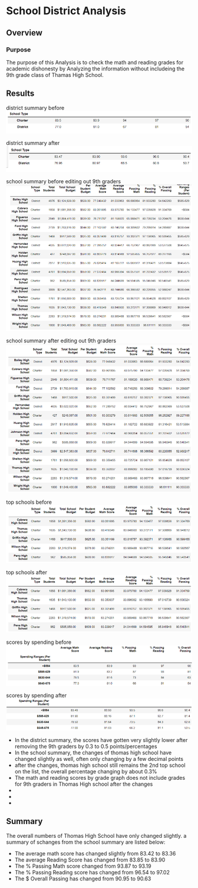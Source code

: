 # School District Analysis

## Overview

### Purpose
The purpose of this Analysis is to check the math and reading grades for academic dishonesty by Analyzing the information without includeing the 9th grade class of Thamas High School. 

## Results

district summary before
![old summary](Resources/district_summary_before.PNG)

district summary after
![new summary](Resources/district_summary_after.PNG)

school summary before editing out 9th graders
![old summary](Resources/school_summary_before.PNG)

school summary after editing out 9th graders
![new summary](Resources/school_summary.PNG)

top schools before
![old summary](Resources/top_schools_before.PNG)

top schools after
![new summary](Resources/top_schools_after.PNG)

scores by spending before
![old summary](Resources/scores_spending_before.PNG)

scores by spending after
![new summary](Resources/scores_spending_after.PNG)


- In the district summary, the scores have gotten very slightly lower after removing the 9th graders by 0.3 to 0.5 points/percentages
- In the school summary, the changes of thomas high school have changed slightly as well, often only changing by a few decimal points
- after the changes, thomas high school still remains the 2nd top school on the list, the overall percentage changing by about 0.3%
- The math and reading scores by grade graph does not include grades for 9th graders in Thomas High school after the changes
- 
-
-




## Summary
The overall numbers of Thomas High School have only changed slightly. a summary of schanges from the school summary are listed below:
- The average math score has changed slightly from 83.42 to 83.36
- The average Reading Score has changed from 83.85 to 83.90 
- The % Passing Math score changed from 93.87 to 93.19
- The % Passing Reading score has changed from 96.54 to 97.02
- The $ Overall Passing has changed from 90.95 to 90.63


